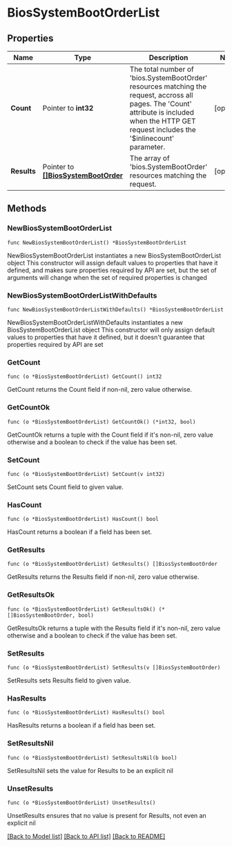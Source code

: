 # BiosSystemBootOrderList

## Properties

Name | Type | Description | Notes
------------ | ------------- | ------------- | -------------
**Count** | Pointer to **int32** | The total number of &#39;bios.SystemBootOrder&#39; resources matching the request, accross all pages. The &#39;Count&#39; attribute is included when the HTTP GET request includes the &#39;$inlinecount&#39; parameter. | [optional] 
**Results** | Pointer to [**[]BiosSystemBootOrder**](bios.SystemBootOrder.md) | The array of &#39;bios.SystemBootOrder&#39; resources matching the request. | [optional] 

## Methods

### NewBiosSystemBootOrderList

`func NewBiosSystemBootOrderList() *BiosSystemBootOrderList`

NewBiosSystemBootOrderList instantiates a new BiosSystemBootOrderList object
This constructor will assign default values to properties that have it defined,
and makes sure properties required by API are set, but the set of arguments
will change when the set of required properties is changed

### NewBiosSystemBootOrderListWithDefaults

`func NewBiosSystemBootOrderListWithDefaults() *BiosSystemBootOrderList`

NewBiosSystemBootOrderListWithDefaults instantiates a new BiosSystemBootOrderList object
This constructor will only assign default values to properties that have it defined,
but it doesn't guarantee that properties required by API are set

### GetCount

`func (o *BiosSystemBootOrderList) GetCount() int32`

GetCount returns the Count field if non-nil, zero value otherwise.

### GetCountOk

`func (o *BiosSystemBootOrderList) GetCountOk() (*int32, bool)`

GetCountOk returns a tuple with the Count field if it's non-nil, zero value otherwise
and a boolean to check if the value has been set.

### SetCount

`func (o *BiosSystemBootOrderList) SetCount(v int32)`

SetCount sets Count field to given value.

### HasCount

`func (o *BiosSystemBootOrderList) HasCount() bool`

HasCount returns a boolean if a field has been set.

### GetResults

`func (o *BiosSystemBootOrderList) GetResults() []BiosSystemBootOrder`

GetResults returns the Results field if non-nil, zero value otherwise.

### GetResultsOk

`func (o *BiosSystemBootOrderList) GetResultsOk() (*[]BiosSystemBootOrder, bool)`

GetResultsOk returns a tuple with the Results field if it's non-nil, zero value otherwise
and a boolean to check if the value has been set.

### SetResults

`func (o *BiosSystemBootOrderList) SetResults(v []BiosSystemBootOrder)`

SetResults sets Results field to given value.

### HasResults

`func (o *BiosSystemBootOrderList) HasResults() bool`

HasResults returns a boolean if a field has been set.

### SetResultsNil

`func (o *BiosSystemBootOrderList) SetResultsNil(b bool)`

 SetResultsNil sets the value for Results to be an explicit nil

### UnsetResults
`func (o *BiosSystemBootOrderList) UnsetResults()`

UnsetResults ensures that no value is present for Results, not even an explicit nil

[[Back to Model list]](../README.md#documentation-for-models) [[Back to API list]](../README.md#documentation-for-api-endpoints) [[Back to README]](../README.md)


